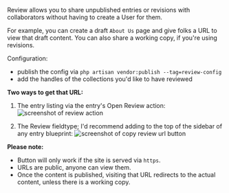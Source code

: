 Review allows you to share unpublished entries or revisions with collaborators without having to create a User for them.

For example, you can create a draft `About Us` page and give folks a URL to view that draft content. You can also share a working copy, if you're using revisions.

Configuration:
* publish the config via `php artisan vendor:publish --tag=review-config`
* add the handles of the collections you'd like to have reviewed

**Two ways to get that URL:**

1. The entry listing via the entry's Open Review action: ![screenshot of review action](https://github.com/transformstudios/statamic-review/raw/main/img/Open%20Review%20Action.png "Review Action")

2. The Review fieldtype; I'd recommend adding to the top of the sidebar of any entry blueprint: ![screenshot of copy review url button](https://github.com/transformstudios/statamic-review/raw/main/img/Copy%20URL%20Button.png "Copy Review URL Button")

**Please note:**

* Button will only work if the site is served via `https`.
* URLs are public, anyone can view them.
* Once the content is published, visiting that URL redirects to the actual content, unless there is a working copy.

